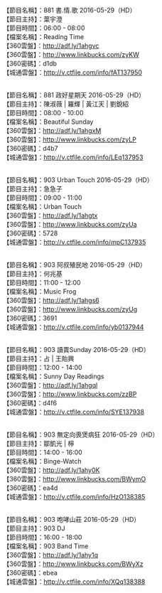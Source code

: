 <br>【節目名稱】：881 書.情.歌 2016-05-29（HD）
<br>【節目主持】：葉宇澄
<br>【節目時間】：06:00 - 08:00
<br>【檔案名稱】：Reading Time
<br>【360雲盤】：http://adf.ly/1ahgvc
<br>【360雲盤】：http://www.linkbucks.com/zyKW
<br>【360密碼】：d1db
<br>【城通雲盤】：http://v.ctfile.com/info/fAT137950

<br>【節目名稱】：881 政好星期天 2016-05-29（HD）
<br>【節目主持】：陳淑薇 | 羅輝 | 黃江天 | 劉銳紹
<br>【節目時間】：08:00 - 10:00
<br>【檔案名稱】：Beautiful Sunday
<br>【360雲盤】：http://adf.ly/1ahgxM
<br>【360雲盤】：http://www.linkbucks.com/zyLP
<br>【360密碼】：d4b7
<br>【城通雲盤】：http://v.ctfile.com/info/LEq137953

<br>【節目名稱】：903 Urban Touch 2016-05-29（HD）
<br>【節目主持】：急急子
<br>【節目時間】：09:00 - 11:00
<br>【檔案名稱】：Urban Touch
<br>【360雲盤】：http://adf.ly/1ahgtx
<br>【360雲盤】：http://www.linkbucks.com/zyUa
<br>【360密碼】：5728
<br>【城通雲盤】：http://v.ctfile.com/info/mpC137935

<br>【節目名稱】：903 阿叔殖民地 2016-05-29（HD）
<br>【節目主持】：何兆基
<br>【節目時間】：11:00 - 12:00
<br>【檔案名稱】：Music Frog
<br>【360雲盤】：http://adf.ly/1ahgs6
<br>【360雲盤】：http://www.linkbucks.com/zyUg
<br>【360密碼】：3691
<br>【城通雲盤】：http://v.ctfile.com/info/yb0137944

<br>【節目名稱】：903 讀賣Sunday 2016-05-29（HD）
<br>【節目主持】：占 | 王貽興
<br>【節目時間】：12:00 - 14:00
<br>【檔案名稱】：Sunny Day Readings
<br>【360雲盤】：http://adf.ly/1ahgql
<br>【360雲盤】：http://www.linkbucks.com/zzBP
<br>【360密碼】：d4f6
<br>【城通雲盤】：http://v.ctfile.com/info/SYE137938

<br>【節目名稱】：903 無定向喪煲病狂 2016-05-29（HD）
<br>【節目主持】：鄒凱光 | 檸
<br>【節目時間】：14:00 - 16:00
<br>【檔案名稱】：Binge-Watch
<br>【360雲盤】：http://adf.ly/1ahy0K
<br>【360雲盤】：http://www.linkbucks.com/BWymO
<br>【360密碼】：ea4d
<br>【城通雲盤】：http://v.ctfile.com/info/HzO138385

<br>【節目名稱】：903 咆哮山莊 2016-05-29（HD）
<br>【節目主持】：903 DJ
<br>【節目時間】：16:00 - 18:00
<br>【檔案名稱】：903 Band Time
<br>【360雲盤】：http://adf.ly/1ahy1q
<br>【360雲盤】：http://www.linkbucks.com/BWyXz
<br>【360密碼】：ebea
<br>【城通雲盤】：http://v.ctfile.com/info/XQq138388

